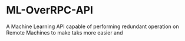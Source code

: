 # ML-OverRPC-API
A Machine Learning API capable of performing redundant operation on Remote Machines to make taks more easier and 
